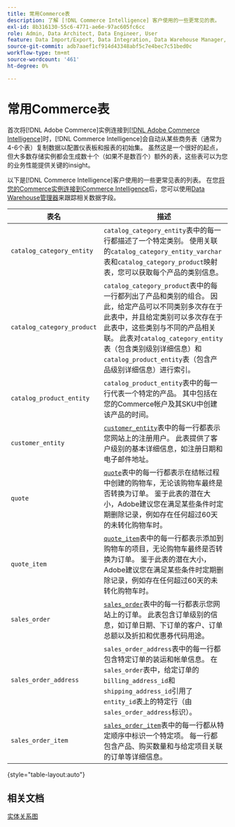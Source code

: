 ```yaml
---
title: 常用Commerce表
description: 了解 [!DNL Commerce Intelligence] 客户使用的一些更常见的表。
exl-id: 8b316130-55c6-4771-ae6e-97ac605fc6cc
role: Admin, Data Architect, Data Engineer, User
feature: Data Import/Export, Data Integration, Data Warehouse Manager, Commerce Tables
source-git-commit: adb7aaef1cf914d43348abf5c7e4bec7c51bed0c
workflow-type: tm+mt
source-wordcount: '461'
ht-degree: 0%

---
```


# 常用Commerce表

首次将[!DNL Adobe Commerce]实例连接到[[!DNL Adobe Commerce Intelligence]](../importing-data/integrations/magento.md)时，[!DNL Commerce Intelligence]会自动从某些商务表（通常为4-6个表）复制数据以配置仪表板和报表的初始集。 虽然这是一个很好的起点，但大多数存储实例都会生成数十个（如果不是数百个）额外的表，这些表可以为您的业务性能提供关键的insight。

以下是[!DNL Commerce Intelligence]客户使用的一些更常见表的列表。 在您[将您的Commerce实例连接到Commerce Intelligence](../../data-analyst/importing-data/integrations/magento.md)后，您可以使用[Data Warehouse管理器](../../data-analyst/data-warehouse-mgr/tour-dwm.md)来跟踪相关数据字段。

| 表名 | 描述 |
|---|---|
| `catalog_category_entity` | `catalog_category_entity`表中的每一行都描述了一个特定类别。 使用关联的`catalog_category_entity_varchar`表和`catalog_category_product`映射表，您可以获取每个产品的类别信息。 |
| `catalog_category_product` | `catalog_category_product`表中的每一行都列出了产品和类别的组合。 因此，给定产品可以不同类别多次存在于此表中，并且给定类别可以多次存在于此表中，这些类别与不同的产品相关联。 此表对`catalog_category_entity`表（包含类别级别详细信息）和`catalog_product_entity`表（包含产品级别详细信息）进行索引。 |
| `catalog_product_entity` | `catalog_product_entity`表中的每一行代表一个特定的产品。 其中包括在您的Commerce帐户及其SKU中创建该产品的时间。 |
| `customer_entity` | [`customer_entity`](../data-warehouse-mgr/cust-ent-table.md)表中的每一行都表示您网站上的注册用户。 此表提供了客户级别的基本详细信息，如注册日期和电子邮件地址。 |
| `quote` | [`quote`](../data-warehouse-mgr/sales-flat-quote-table.md)表中的每一行都表示在结帐过程中创建的购物车，无论该购物车最终是否转换为订单。 鉴于此表的潜在大小，Adobe建议您在满足某些条件时定期删除记录，例如存在任何超过60天的未转化购物车时。 |
| `quote_item` | [`quote_item`](../data-warehouse-mgr/sales-flat-quote-item-table.md)表中的每一行都表示添加到购物车的项目，无论购物车最终是否转换为订单。 鉴于此表的潜在大小，Adobe建议您在满足某些条件时定期删除记录，例如存在任何超过60天的未转化购物车时。 |
| `sales_order` | [`sales_order`](../data-warehouse-mgr/sales-flat-order-table.md)表中的每一行都表示您网站上的订单。 此表包含订单级别的信息，如订单日期、下订单的客户、订单总额以及折扣和优惠券代码用途。 |
| `sales_order_address` | `sales_order_address`表中的每一行都包含特定订单的装运和帐单信息。 在`sales_order`表中，给定订单的`billing_address_id`和`shipping_address_id`引用了`entity_id`表上的特定行（由`sales_order_address`标识）。 |
| `sales_order_item` | [`sales_order_item`](../data-warehouse-mgr/sales-flat-quote-item-table.md)表中的每一行都从特定顺序中标识一个特定项。 每一行都包含产品、购买数量和与给定项目关联的订单等详细信息。 |

{style="table-layout:auto"}

## 相关文档

[实体关系图](../data-warehouse-mgr/entity-rel-diag.md)
